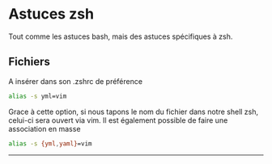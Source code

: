 # Astuces zsh

Tout comme les astuces bash, mais des astuces spécifiques à zsh.

## Fichiers

A insérer dans son .zshrc de préférence

``` bash
alias -s yml=vim
```

Grace à cette option, si nous tapons le nom du fichier dans notre shell
zsh, celui-ci sera ouvert via vim. Il est également possible de faire
une association en masse

``` bash
alias -s {yml,yaml}=vim
```

------------------------------------------------------------------------
